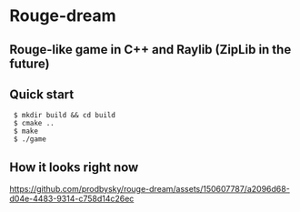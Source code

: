 # Rouge-dream
## Rouge-like game in C++ and Raylib (ZipLib in the future)

## Quick start
```console
 $ mkdir build && cd build
 $ cmake .. 
 $ make
 $ ./game
```

## How it looks right now
https://github.com/prodbysky/rouge-dream/assets/150607787/a2096d68-d04e-4483-9314-c758d14c26ec
